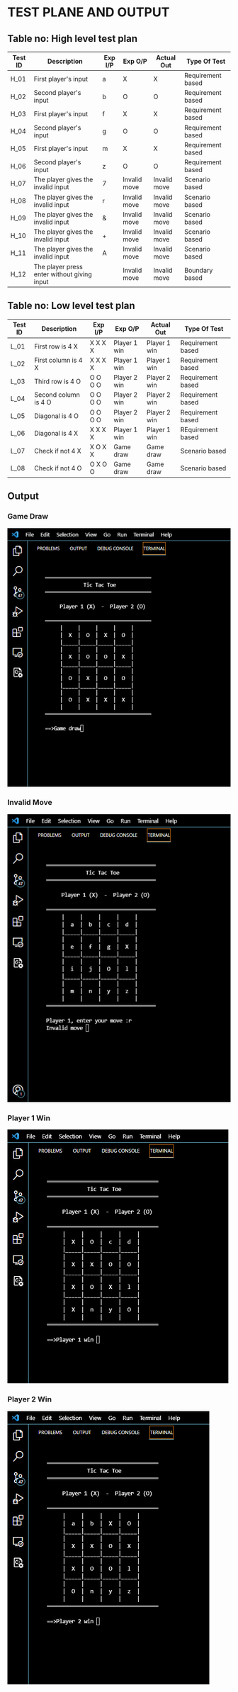 # TEST PLANE AND OUTPUT
## Table no: High level test plan
Test ID  |	Description	| Exp I/P | Exp O/P | 	Actual Out | Type Of Test
-------  |  ---------   |  ------ |  -----  |  ---------   |  ------ 
H_01  | First player's input | a |  X  |  X   |  	Requirement based
H_02  | Second player's input | b |  O  |  O   |  	Requirement based
H_03  | First player's input | f |  X  |  X   |  	Requirement based
H_04  | Second player's input | g |  O  |  O   |  Requirement based
H_05  | First player's input | m |  X  |  X   |  	Requirement based
H_06  | Second player's input | z |  O  |  O   |  	Requirement based
H_07  |  The player gives the invalid input  |  7 |  Invalid move  |  Invalid move   | Scenario based
H_08  |  The player gives the invalid input  |  r |  Invalid move  |  Invalid move   | Scenario based
H_09  |  The player gives the invalid input  |  & |  Invalid move  |  Invalid move   | Scenario based
H_10  |  The player gives the invalid input  |  + |  Invalid move  |  Invalid move   | Scenario based
H_11  |  The player gives the invalid input  |  A |  Invalid move  |  Invalid move   | Scenario based
H_12  |  The player press enter without giving input   |    |  Invalid move  |  Invalid move   | Boundary based

## Table no: Low level test plan
Test ID  |	Description	| Exp I/P | Exp O/P | 	Actual Out | Type Of Test
-------  |  ---------   |  ------ |  -----  |  ---------   |  ------ 
L_01  | First row is 4 X  | X X X X |  Player 1 win   |  Player 1 win  |  Requirement based
L_02  | First column is 4 X  | X X X X |  Player 1 win   |  Player 1 win  |  Requirement based
L_03  | Third row is 4 O  | O O O O |  Player 2 win   |  Player 2 win  |  Requirement based
L_04  | Second column is 4 O | O O O O  |  Player 2 win   |  Player 2 win  |  Requirement based
L_05  | Diagonal is 4 O  | O O O O |  Player 2 win  |  Player 2 win   | Requirement based
L_06  | Diagonal is 4 X  | X X X X |  Player 1 win  |  Player 1 win   | REquirement based
L_07  | Check if not 4 X  | X O X X | Game draw |  Game draw   | Scenario based
L_08  | Check if not 4 O  | O X O O | Game draw | Game draw | Scenario based

## Output
### Game Draw
![](https://github.com/vai312/M1_Game_Tic_Tac_Toe/blob/main/4_TestPlan/Output/Game%20Draw.png)
### Invalid Move
![](https://github.com/vai312/M1_Game_Tic_Tac_Toe/blob/main/4_TestPlan/Output/Invalid%20move.png)
### Player 1 Win
![](https://github.com/vai312/M1_Game_Tic_Tac_Toe/blob/main/4_TestPlan/Output/player%201%20win.png)
### Player 2 Win
![](https://github.com/vai312/M1_Game_Tic_Tac_Toe/blob/main/4_TestPlan/Output/player%202%20win.png?raw=true)



